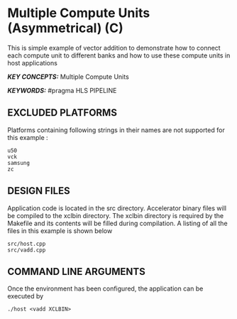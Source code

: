 Multiple Compute Units (Asymmetrical) (C) 
======================

This is simple example of vector addition to demonstrate how to connect each compute unit to different banks and how to use these compute units in host applications

***KEY CONCEPTS:*** Multiple Compute Units

***KEYWORDS:*** #pragma HLS PIPELINE

## EXCLUDED PLATFORMS
Platforms containing following strings in their names are not supported for this example :
```
u50
vck
samsung
zc
```

##  DESIGN FILES
Application code is located in the src directory. Accelerator binary files will be compiled to the xclbin directory. The xclbin directory is required by the Makefile and its contents will be filled during compilation. A listing of all the files in this example is shown below

```
src/host.cpp
src/vadd.cpp
```

##  COMMAND LINE ARGUMENTS
Once the environment has been configured, the application can be executed by
```
./host <vadd XCLBIN>
```

